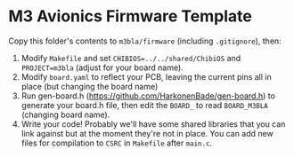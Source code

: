 # M3 Avionics Firmware Template

Copy this folder's contents to `m3bla/firmware` (including `.gitignore`), then:
1. Modify `Makefile` and set `CHIBIOS=../../shared/ChibiOS` and `PROJECT=m3bla`
   (adjust for your board name).
2. Modify `board.yaml` to reflect your PCB, leaving the current pins all in 
   place (but changing the board name)
3. Run gen-board.h (https://github.com/HarkonenBade/gen-board.h) to generate 
   your board.h file, then edit the `BOARD_` to read `BOARD_M3BLA` (changing 
   board name).
3. Write your code! Probably we'll have some shared libraries that you can link 
   against but at the moment they're not in place. You can add new files for 
   compilation to `CSRC` in `Makefile` after `main.c`.
